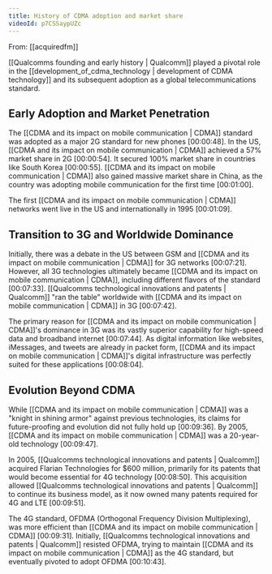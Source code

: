 ```yaml
---
title: History of CDMA adoption and market share
videoId: p7CSSaypUZc
---
```


From: [[acquiredfm]] <br/> 

[[Qualcomms founding and early history | Qualcomm]] played a pivotal role in the [[development_of_cdma_technology | development of CDMA technology]] and its subsequent adoption as a global telecommunications standard.

## Early Adoption and Market Penetration

The [[CDMA and its impact on mobile communication | CDMA]] standard was adopted as a major 2G standard for new phones <a class="yt-timestamp" data-t="00:00:48">[00:00:48]</a>.
In the US, [[CDMA and its impact on mobile communication | CDMA]] achieved a 57% market share in 2G <a class="yt-timestamp" data-t="00:00:54">[00:00:54]</a>.
It secured 100% market share in countries like South Korea <a class="yt-timestamp" data-t="00:00:55">[00:00:55]</a>.
[[CDMA and its impact on mobile communication | CDMA]] also gained massive market share in China, as the country was adopting mobile communication for the first time <a class="yt-timestamp" data-t="00:01:00">[00:01:00]</a>.

The first [[CDMA and its impact on mobile communication | CDMA]] networks went live in the US and internationally in 1995 <a class="yt-timestamp" data-t="00:01:09">[00:01:09]</a>.

## Transition to 3G and Worldwide Dominance

Initially, there was a debate in the US between GSM and [[CDMA and its impact on mobile communication | CDMA]] for 3G networks <a class="yt-timestamp" data-t="00:07:21">[00:07:21]</a>. However, all 3G technologies ultimately became [[CDMA and its impact on mobile communication | CDMA]], including different flavors of the standard <a class="yt-timestamp" data-t="00:07:33">[00:07:33]</a>. [[Qualcomms technological innovations and patents | Qualcomm]] "ran the table" worldwide with [[CDMA and its impact on mobile communication | CDMA]] in 3G <a class="yt-timestamp" data-t="00:07:42">[00:07:42]</a>.

The primary reason for [[CDMA and its impact on mobile communication | CDMA]]'s dominance in 3G was its vastly superior capability for high-speed data and broadband internet <a class="yt-timestamp" data-t="00:07:44">[00:07:44]</a>. As digital information like websites, iMessages, and tweets are already in packet form, [[CDMA and its impact on mobile communication | CDMA]]'s digital infrastructure was perfectly suited for these applications <a class="yt-timestamp" data-t="00:08:04">[00:08:04]</a>.

## Evolution Beyond CDMA

While [[CDMA and its impact on mobile communication | CDMA]] was a "knight in shining armor" against previous technologies, its claims for future-proofing and evolution did not fully hold up <a class="yt-timestamp" data-t="00:09:36">[00:09:36]</a>. By 2005, [[CDMA and its impact on mobile communication | CDMA]] was a 20-year-old technology <a class="yt-timestamp" data-t="00:09:47">[00:09:47]</a>.

In 2005, [[Qualcomms technological innovations and patents | Qualcomm]] acquired Flarian Technologies for $600 million, primarily for its patents that would become essential for 4G technology <a class="yt-timestamp" data-t="00:08:50">[00:08:50]</a>. This acquisition allowed [[Qualcomms technological innovations and patents | Qualcomm]] to continue its business model, as it now owned many patents required for 4G and LTE <a class="yt-timestamp" data-t="00:09:51">[00:09:51]</a>.

The 4G standard, OFDMA (Orthogonal Frequency Division Multiplexing), was more efficient than [[CDMA and its impact on mobile communication | CDMA]] <a class="yt-timestamp" data-t="00:09:31">[00:09:31]</a>. Initially, [[Qualcomms technological innovations and patents | Qualcomm]] resisted OFDMA, trying to maintain [[CDMA and its impact on mobile communication | CDMA]] as the 4G standard, but eventually pivoted to adopt OFDMA <a class="yt-timestamp" data-t="00:10:43">[00:10:43]</a>.